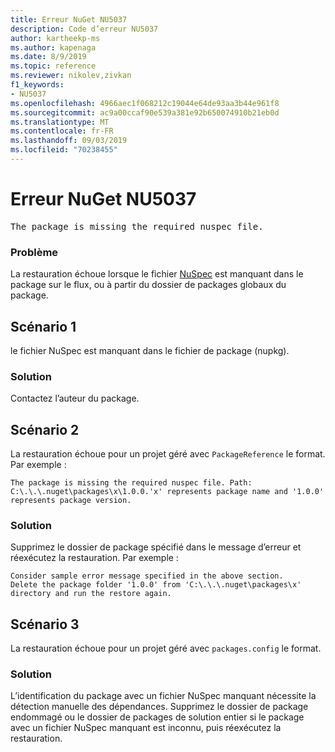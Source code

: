 ```yaml
---
title: Erreur NuGet NU5037
description: Code d’erreur NU5037
author: kartheekp-ms
ms.author: kapenaga
ms.date: 8/9/2019
ms.topic: reference
ms.reviewer: nikolev,zivkan
f1_keywords:
- NU5037
ms.openlocfilehash: 4966aec1f068212c19044e64de93aa3b44e961f8
ms.sourcegitcommit: ac9a00ccaf90e539a381e92b650074910b21eb0d
ms.translationtype: MT
ms.contentlocale: fr-FR
ms.lasthandoff: 09/03/2019
ms.locfileid: "70238455"
---
```

# <a name="nuget-error-nu5037"></a>Erreur NuGet NU5037
<pre>The package is missing the required nuspec file.</pre>

### <a name="issue"></a>Problème

La restauration échoue lorsque le fichier [NuSpec](../nuspec.md) est manquant dans le package sur le flux, ou à partir du dossier de packages globaux du package.

## <a name="scenario-1"></a>Scénario 1

le fichier NuSpec est manquant dans le fichier de package (nupkg).

### <a name="solution"></a>Solution

Contactez l’auteur du package. 

## <a name="scenario-2"></a>Scénario 2

La restauration échoue pour un projet géré avec `PackageReference` le format. Par exemple :
```
The package is missing the required nuspec file. Path: C:\.\.\.nuget\packages\x\1.0.0.'x' represents package name and '1.0.0' represents package version.
```

### <a name="solution"></a>Solution

Supprimez le dossier de package spécifié dans le message d’erreur et réexécutez la restauration. Par exemple :
```
Consider sample error message specified in the above section.
Delete the package folder '1.0.0' from 'C:\.\.\.nuget\packages\x' directory and run the restore again.
```

## <a name="scenario-3"></a>Scénario 3

La restauration échoue pour un projet géré avec `packages.config` le format.

### <a name="solution"></a>Solution

L’identification du package avec un fichier NuSpec manquant nécessite la détection manuelle des dépendances. Supprimez le dossier de package endommagé ou le dossier de packages de solution entier si le package avec un fichier NuSpec manquant est inconnu, puis réexécutez la restauration.
